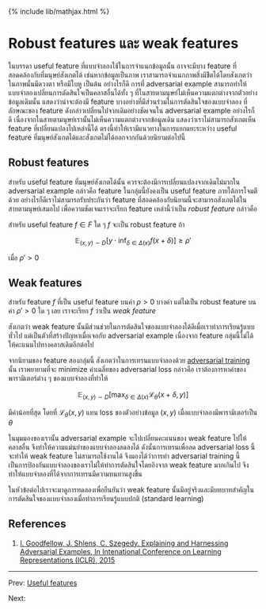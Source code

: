 {% include lib/mathjax.html %}
# Robust features และ weak features

ในบรรดา useful feature ที่แบบจำลองใช้ในการจำแนกข้อมูลนั้น อาจจะมีบาง feature ที่สอดคล้องกับที่มนุษย์สังเกตได้
เช่นหากข้อมูลเป็นภาพ เราสามารถจำแนกภาพสิ่งมีชีิตได้โดยสังเกตว่าในภาพนั้นมีดวงตา หรือมีใบหู เป็นต้น
อย่างไรก็ดี การที่ adversarial example สามารถทำให้แบบจำลองเปลี่ยนการตัดสินใจเป็นคลาสอื่นได้ทั้ง ๆ
ที่ในสายตามนุษย์ไม่เห็นความแตกต่างจากตัวอย่างข้อมูลเดิมนั้น แสดงว่าน่าจะต้องมี feature บางอย่างที่มีส่วนร่วมในการตัดสินใจของแบบจำลอง ที่ลักษณะของ feature ดังกล่าวเปลี่ยนไปจากเดิมอย่างชัดเจนใน
adversarial example อย่างไรก็ดี เนื่องจากในสายตามนุษย์เรานั้นไม่เห็นความแตกต่างจากข้อมูลเดิม
แสดงว่าเราไม่สามารถสังเกตเห็น feature ที่เปลี่ยนแปลงไปเหล่านี้ได้ ตรงนี้ทำให้เรามีแนวทางในการแยกแยะระหว่าง
useful feature ที่มนุษย์สังเกตได้และสังเกตไม่ได้ออกจากกันด้วยนิยามต่อไปนี้

## Robust features
สำหรับ useful feature ที่มนุษย์สังเกตได้นั้น ควรจะต้องมีการเปลี่ยนแปลงจากเดิมไม่มากใน adversarial example
กล่าวคือ feature ในกลุ่มนี้ยังคงเป็น useful feature ภายใต้การโจมตีด้วย
อย่างไรก็ดีเราไม่สามารถรับประกันว่า feature ที่สอดคล้องกับนิยามนี้จะสามารถสังเกตได้ในสายตามนุษย์เสมอไป
เพื่อความชัดเจนเราจะเรียก feature เหล่านี้ว่าเป็น _robust feature_ กล่าวคือ

สำหรับ useful feature $f\in F$ ใด ๆ $f$ จะเป็น robust feature ถ้า

$$
\mathbb{E}_{(x,y)\sim D}\left[y\cdot \inf_{\delta\in\Delta(x)}f(x+\delta)\right]\geq\rho'
$$

เมื่อ $\rho'>0$

## Weak features
สำหรับ feature $f$ ที่เป็น useful feature บนค่า $\rho>0$ บางค่า แต่ไม่เป็น robust feature
บนค่า $\rho'>0$ ใด ๆ เลย เราจะเรียก $f$ ว่าเป็น _weak feature_

สังเกตว่า weak feature นั้นมีส่วนช่วยในการตัดสินใจของแบบจำลองได้ดีเมื่อเราทำการเรียนรู้แบบทั่วไป
แต่เป็นตัวที่สร้างปัญหาเมื่อเจอกับ adversarial example เนื่องจาก feature กลุ่มนี้ไม่ได้ให้คะแนนไปทางคลาสเดิมอีกต่อไป

จากนิยามของ feature สองกลุ่มนี้ สังเกตว่าในการเทรนแบบจำลองด้วย [adversarial training](https://vacharapat.github.io/Adversarial-Machine-Learning/docs/attack5)
นั้น เราพยายามที่จะ minimize ค่าเฉลี่ยของ adversarial loss กล่าวคือ เราต้องการหาค่าของพารามิเตอร์ต่าง ๆ
ของแบบจำลองที่ทำให้

$$
\mathbb{E}_{(x,y)\sim D}[\max_{\delta \in \Delta(x)}\mathcal{L}_\theta(x+\delta, y)]
$$

มีค่าน้อยที่สุด โดยที่ $\mathcal{L}_\theta(x, y)$ แทน loss ของตัวอย่างข้อมูล $(x, y)$
เมื่อแบบจำลองมีพารามิเตอร์เป็น $\theta$

ในมุมมองของเรานั้น adversarial example จะไปเปลี่ยนคะแนนของ weak feature ไปให้คลาสอื่น
จึงทำให้ความแม่นยำของแบบจำลองลดลงได้ ดังนั้นการเทรนเพื่อลด adversarial loss นี้จะทำให้ weak feature ไม่สามารถใช้งานได้ จึงมองได้ว่าการทำ adversarial training นี้เป็นการป้องกันแบบจำลองของเราไม่ให้ทำการตัดสินใจโดยอิงจาก weak feature มากเกินไป
จึงทำให้แบบจำลองที่ได้จากการเทรนมีความทนทานสูงขึ้น

ในหัวข้อต่อไปเราจะมาดูการทดลองเพื่อยืนยันว่า weak feature นั้นมีอยู่จริงและมีบทบาทสำคัญในการตัดสินใจของแบบจำลองเมื่อทำการเรียนรู้แบบปกติ (standard learning)



## References

1. [I. Goodfellow, J. Shlens, C. Szegedy. Explaining and Harnessing Adversarial Examples,
In Intenational Conference on Learning Representations (ICLR), 2015](https://arxiv.org/abs/1412.6572)

---
Prev: [Useful features](https://vacharapat.github.io/Adversarial-Machine-Learning/docs/feat2)

Next:
